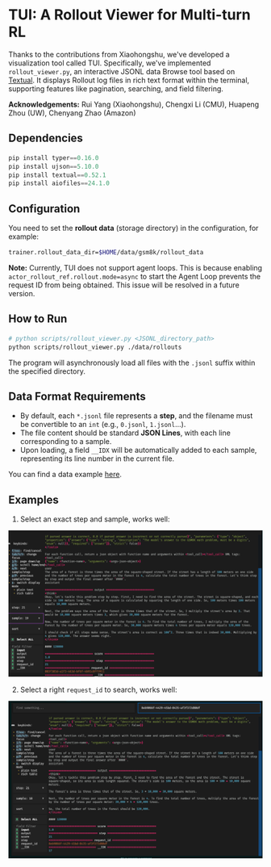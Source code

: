 # TUI: A Rollout Viewer for Multi-turn RL

Thanks to the contributions from Xiaohongshu, we've developed a visualization tool called TUI. Specifically, we've implemented `rollout_viewer.py`, an interactive JSONL data Browse tool based on [Textual](https://textual.textualize.io/). It displays Rollout log files in rich text format within the terminal, supporting features like pagination, searching, and field filtering.

**Acknowledgements:** Rui Yang (Xiaohongshu), Chengxi Li (CMU), Huapeng Zhou (UW), Chenyang Zhao (Amazon)

## Dependencies

```python
pip install typer==0.16.0
pip install ujson==5.10.0
pip install textual==0.52.1
pip install aiofiles==24.1.0
```

## Configuration

You need to set the **rollout data** (storage directory) in the configuration, for example:

```bash
trainer.rollout_data_dir=$HOME/data/gsm8k/rollout_data
```

**Note:** Currently, TUI does not support agent loops. This is because enabling `actor_rollout_ref.rollout.mode=async` to start the Agent Loop prevents the request ID from being obtained. This issue will be resolved in a future version.

## How to Run

```bash
# python scripts/rollout_viewer.py <JSONL_directory_path>
python scripts/rollout_viewer.py ./data/rollouts
```

The program will asynchronously load all files with the `.jsonl` suffix within the specified directory.

## Data Format Requirements

  * By default, each `*.jsonl` file represents a **step**, and the filename must be convertible to an `int` (e.g., `0.jsonl`, `1.jsonl`...).
  * The file content should be standard **JSON Lines**, with each line corresponding to a sample.
  * Upon loading, a field `__IDX` will be automatically added to each sample, representing its line number in the current file.

You can find a data example [here](https://github.com/volcengine/verl/blob/152c599303dd4364aa8d581d405a84922dc8c713/docs/sglang_multiturn/sandbox_fusion.rst#e2e-tests).

## Examples

1.  Select an exact step and sample, works well:

![TUI example](./pics/tui_1.png)

2.  Select a right `request_id` to search, works well:

![TUI example](./pics/tui_2.png)